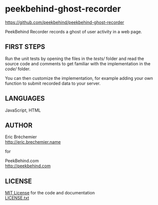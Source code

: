 peekbehind-ghost-recorder
=========================
https://github.com/peekbehind/peekbehind-ghost-recorder

PeekBehind Recorder records a ghost of user activity in a web page.

FIRST STEPS
-----------

Run the unit tests by opening the files in the *tests/* folder
and read the source code and comments to get familiar with the
implementation in the *code/* folder.

You can then customize the implementation, for example adding
your own function to submit recorded data to your server.

LANGUAGES
---------

  JavaScript, HTML

AUTHOR
------

  Eric Bréchemier  
  http://eric.brechemier.name

  for

  PeekBehind.com  
  http://peekbehind.com

LICENSE
-------

  [MIT License][MIT] for the code and documentation  
  [LICENSE.txt](LICENSE.txt)

  [MIT]: http://en.wikipedia.org/wiki/MIT_License "MIT License on Wikipedia"

